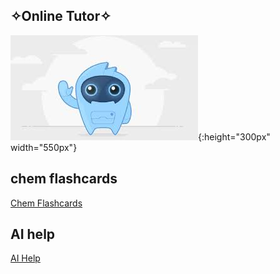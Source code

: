 ## ✧Online Tutor✧
![Alt text](image-2.png){:height="300px" width="550px"}



## chem flashcards
[Chem Flashcards](http://127.0.0.1:4200/student/plans/week3)


## AI help
[AI Help](http://127.0.0.1:4200/student/help)

<html>
<head>
    <style>
        .header {
            background-color: #45afd8e1; /* White background */
            color: #ff99cc; /* Light pink font color */
            padding: 20px; /* Add some padding for spacing */
            text-align: center; /* Center-align the text */
        }
    </style>
